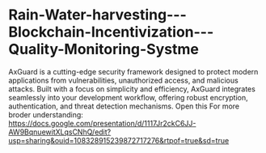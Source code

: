 # Rain-Water-harvesting---Blockchain-Incentivization---Quality-Monitoring-Systme
AxGuard is a cutting-edge security framework designed to protect modern applications from vulnerabilities, unauthorized access, and malicious attacks. Built with a focus on simplicity and efficiency, AxGuard integrates seamlessly into your development workflow, offering robust encryption, authentication, and threat detection mechanisms.
Open this For more broder understanding: https://docs.google.com/presentation/d/1117Jr2ckC6JJ-AW9BqnuewitXLqsCNhQ/edit?usp=sharing&ouid=108328915239872717276&rtpof=true&sd=true 

